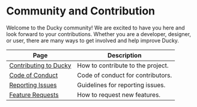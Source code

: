 # Community and Contribution

Welcome to the Ducky community! We are excited to have you here and look forward to your contributions. Whether you are a developer, designer, or user, there are many ways to get involved and help improve Ducky.

| Page                                     | Description                       |
|------------------------------------------|-----------------------------------|
| [Contributing to Ducky](contributing.md) | How to contribute to the project. |
| [Code of Conduct](code-of-conduct.md)    | Code of conduct for contributors. |
| [Reporting Issues](reporting-issues.md)  | Guidelines for reporting issues.  |
| [Feature Requests](feature-requests.md)  | How to request new features.      |

